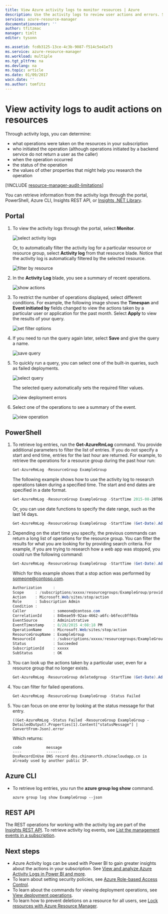 ```yaml
---
title: View Azure activity logs to monitor resources | Azure
description: Use the activity logs to review user actions and errors. Shows Azure Portal Preview PowerShell, Azure CLI, and REST.
services: azure-resource-manager
documentationcenter: ''
author: tfitzmac
manager: timlt
editor: tysonn

ms.assetid: fcdb3125-13ce-4c3b-9087-f514c5e41e73
ms.service: azure-resource-manager
ms.workload: multiple
ms.tgt_pltfrm: na
ms.devlang: na
ms.topic: article
ms.date: 01/09/2017
wacn.date: ''
ms.author: tomfitz
---
```


# View activity logs to audit actions on resources
Through activity logs, you can determine:

* what operations were taken on the resources in your subscription
* who initiated the operation (although operations initiated by a backend service do not return a user as the caller)
* when the operation occurred
* the status of the operation
* the values of other properties that might help you research the operation

[!INCLUDE [resource-manager-audit-limitations](../../includes/resource-manager-audit-limitations.md)]

You can retrieve information from the activity logs through the portal, PowerShell, Azure CLI, Insights REST API, or [Insights .NET Library](https://www.nuget.org/packages/Microsoft.Azure.Insights/).

## Portal
1. To view the activity logs through the portal, select **Monitor**.

    ![select activity logs](./media/resource-group-audit/select-monitor.png)

    Or, to automatically filter the activity log for a particular resource or resource group, select **Activity log** from that resource blade. Notice that the activity log is automatically filtered by the selected resource.

    ![filter by resource](./media/resource-group-audit/filtered-by-resource.png)
2. In the **Activity Log** blade, you see a summary of recent operations.

    ![show actions](./media/resource-group-audit/audit-summary.png)
3. To restrict the number of operations displayed, select different conditions. For example, the following image shows the **Timespan** and **Event initiated by** fields changed to view the actions taken by a particular user or application for the past month. Select **Apply** to view the results of your query.

    ![set filter options](./media/resource-group-audit/set-filter.png)

4. If you need to run the query again later, select **Save** and give the query a name.

    ![save query](./media/resource-group-audit/save-query.png)
5. To quickly run a query, you can select one of the built-in queries, such as failed deployments.

    ![select query](./media/resource-group-audit/select-quick-query.png)

    The selected query automatically sets the required filter values.

    ![view deployment errors](./media/resource-group-audit/view-failed-deployment.png)   

6. Select one of the operations to see a summary of the event.

    ![view operation](./media/resource-group-audit/view-operation.png)  

## PowerShell
1. To retrieve log entries, run the **Get-AzureRmLog** command. You provide additional parameters to filter the list of entries. If you do not specify a start and end time, entries for the last hour are returned. For example, to retrieve the operations for a resource group during the past hour run:

    ```powershell
    Get-AzureRmLog -ResourceGroup ExampleGroup
    ```

    The following example shows how to use the activity log to research operations taken during a specified time. The start and end dates are specified in a date format.

    ```powershell
    Get-AzureRmLog -ResourceGroup ExampleGroup -StartTime 2015-08-28T06:00 -EndTime 2015-09-10T06:00
    ```

    Or, you can use date functions to specify the date range, such as the last 14 days.

    ```powershell
    Get-AzureRmLog -ResourceGroup ExampleGroup -StartTime (Get-Date).AddDays(-14)
    ```

2. Depending on the start time you specify, the previous commands can return a long list of operations for the resource group. You can filter the results for what you are looking for by providing search criteria. For example, if you are trying to research how a web app was stopped, you could run the following command:

    ```powershell
    Get-AzureRmLog -ResourceGroup ExampleGroup -StartTime (Get-Date).AddDays(-14) | Where-Object OperationName -eq Microsoft.Web/sites/stop/action
    ```

    Which for this example shows that a stop action was performed by someone@contoso.com. 

    ```powershell
    Authorization     :
    Scope     : /subscriptions/xxxxx/resourcegroups/ExampleGroup/providers/Microsoft.Web/sites/ExampleSite
    Action    : Microsoft.Web/sites/stop/action
    Role      : Subscription Admin
    Condition :
    Caller            : someone@contoso.com
    CorrelationId     : 84beae59-92aa-4662-a6fc-b6fecc0ff8da
    EventSource       : Administrative
    EventTimestamp    : 8/28/2015 4:08:18 PM
    OperationName     : Microsoft.Web/sites/stop/action
    ResourceGroupName : ExampleGroup
    ResourceId        : /subscriptions/xxxxx/resourcegroups/ExampleGroup/providers/Microsoft.Web/sites/ExampleSite
    Status            : Succeeded
    SubscriptionId    : xxxxx
    SubStatus         : OK
    ```

3. You can look up the actions taken by a particular user, even for a resource group that no longer exists.

    ```powershell
    Get-AzureRmLog -ResourceGroup deletedgroup -StartTime (Get-Date).AddDays(-14) -Caller someone@contoso.com
    ```

4. You can filter for failed operations.

    ```powershell
    Get-AzureRmLog -ResourceGroup ExampleGroup -Status Failed
    ```

5. You can focus on one error by looking at the status message for that entry.

    ```
    ((Get-AzureRmLog -Status Failed -ResourceGroup ExampleGroup -DetailedOutput).Properties[1].Content["statusMessage"] | ConvertFrom-Json).error
    ```

    Which returns:

    ```
    code           message                                                                        
    ----           -------                                                                        
    DnsRecordInUse DNS record dns.chinanorth.chinacloudapp.cn is already used by another public IP. 
    ```

## Azure CLI
* To retrieve log entries, you run the **azure group log show** command.

    ```azurecli
    azure group log show ExampleGroup --json
    ```

## REST API
The REST operations for working with the activity log are part of the [Insights REST API](https://msdn.microsoft.com/zh-cn/library/azure/dn931943.aspx). To retrieve activity log events, see [List the management events in a subscription](https://msdn.microsoft.com/zh-cn/library/azure/dn931934.aspx).

## Next steps
* Azure Activity logs can be used with Power BI to gain greater insights about the actions in your subscription. See [View and analyze Azure Activity Logs in Power BI and more](https://azure.microsoft.com/blog/analyze-azure-audit-logs-in-powerbi-more/).
* To learn about setting security policies, see [Azure Role-based Access Control](../active-directory/role-based-access-control-configure.md).
* To learn about the commands for viewing deployment operations, see [View deployment operations](./resource-manager-deployment-operations.md).
* To learn how to prevent deletions on a resource for all users, see [Lock resources with Azure Resource Manager](./resource-group-lock-resources.md).